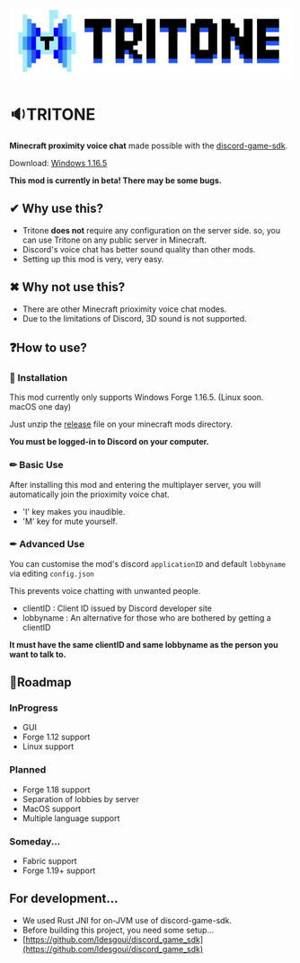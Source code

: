 ![Logo](./image/tritonelogo.jpg)

# 🔉TRITONE
**Minecraft proximity voice chat** made possible with the [discord-game-sdk](https://discord.com/developers/docs/game-sdk/sdk-starter-guide).

Download: [Windows 1.16.5](https://github.com/Iroom-gbs/tritone/releases/download/beta/tritone-beta.zip)

**This mod is currently in beta! There may be some bugs.**

## ✔ Why use this?
* Tritone **does not** require any configuration on the server side. so, you can use Tritone on any public server in Minecraft.
* Discord's voice chat has better sound quality than other mods.
* Setting up this mod is very, very easy.

## ✖ Why not use this?
* There are other Minecraft prioximity voice chat modes.
* Due to the limitations of Discord, 3D sound is not supported.

## ❓How to use?

### 🚀 Installation
This mod currently only supports Windows Forge 1.16.5. (Linux soon. macOS one day)

Just unzip the [release](https://github.com/Iroom-gbs/tritone/releases) file on your minecraft mods directory.

**You must be logged-in to Discord on your computer.**
  
### ✏ Basic Use
After installing this mod and entering the multiplayer server, you will automatically join the prioximity voice chat.<br>

* 'I' key makes you inaudible.
* 'M' key for mute yourself.

### ✒ Advanced Use
You can customise the mod's discord `applicationID` and default `lobbyname` via editing `config.json`

This prevents voice chatting with unwanted people.
* clientID : Client ID issued by Discord developer site
* lobbyname : An alternative for those who are bothered by getting a clientID

**It must have the same clientID and same lobbyname as the person you want to talk to.**

## 🚩Roadmap

### InProgress
* GUI
* Forge 1.12 support
* Linux support

### Planned
* Forge 1.18 support
* Separation of lobbies by server
* MacOS support
* Multiple language support

### Someday...
* Fabric support
* Forge 1.19+ support
   
## For development...
 * We used Rust JNI for on-JVM use of discord-game-sdk.
 * Before building this project, you need some setup...
 * [https://github.com/ldesgoui/discord_game_sdk](https://github.com/ldesgoui/discord_game_sdk)

